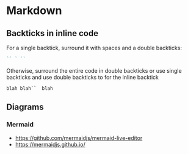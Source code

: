 # Markdown

## Backticks in inline code

For a single backtick, surround it with spaces and a double backticks:

```md
`` ` ``
```

Otherwise, surround the entire code in double backticks or use single backticks and use double backticks to for the
inline backtick

`blah blah``  blah`

## Diagrams

### Mermaid

- <https://github.com/mermaidjs/mermaid-live-editor>
- <https://mermaidjs.github.io/>
